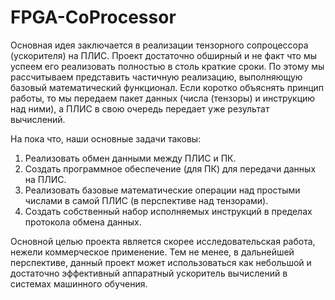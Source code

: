 # FPGA-CoProcessor

Основная идея заключается в реализации тензорного сопроцессора (ускорителя) на ПЛИС. Проект достаточно обширный и не факт что мы успеем его реализовать полностью в столь краткие сроки. По этому мы рассчитываем представить частичную  реализацию, выполняющую базовый математический функционал. Если коротко объяснять принцип работы, то мы передаем пакет данных (числа (тензоры) и инструкцию над ними), а ПЛИС в свою очередь передает уже результат вычислений.  

На пока что, наши основные задачи таковы: 
1) Реализовать обмен данными между ПЛИС и ПК.
2) Создать программное обеспечение (для ПК) для передачи данных на ПЛИС.
3) Реализовать базовые математические операции над простыми числами в самой ПЛИС (в перспективе над тензорами).
4) Создать собственный набор исполняемых инструкций в пределах протокола обмена данных.

Основной целью проекта является скорее исследовательская работа, нежели коммерческое применение. Тем не менее, в дальнейшей перспективе, данный проект может использоваться как небольшой и достаточно эффективный аппаратный ускоритель вычислений в системах машинного обучения.
